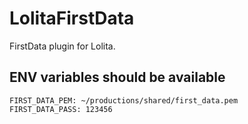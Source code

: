 # LolitaFirstData

FirstData plugin for Lolita.

## ENV variables should be available

    FIRST_DATA_PEM: ~/productions/shared/first_data.pem
    FIRST_DATA_PASS: 123456
